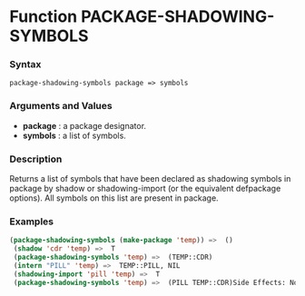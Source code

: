 <!-- Generated on 05/10/2020 by https://github.com/anto2oo/clhs-evolved -->

# Function PACKAGE-SHADOWING-SYMBOLS

### Syntax
`package-shadowing-symbols package => symbols`  


### Arguments and Values
- **package** : a package designator.   
- **symbols** : a list of symbols.   


### Description
Returns a list of symbols that have been declared as shadowing symbols in package by shadow or shadowing-import (or the equivalent defpackage options). All symbols on this list are present in package.



### Examples
```lisp 
(package-shadowing-symbols (make-package 'temp)) =>  ()
 (shadow 'cdr 'temp) =>  T
 (package-shadowing-symbols 'temp) =>  (TEMP::CDR)
 (intern "PILL" 'temp) =>  TEMP::PILL, NIL
 (shadowing-import 'pill 'temp) =>  T
 (package-shadowing-symbols 'temp) =>  (PILL TEMP::CDR)Side Effects: None.
```
